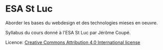 # ESA St Luc

Aborder les bases du webdesign et des technologies mieses en oeuvre.

Syllabus du cours donné à l'ESA St Luc par Jérôme Coupé.

Licence: [Creative Commons Attribution 4.0 International license](https://creativecommons.org/licenses/by/4.0/)
